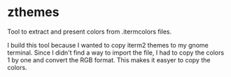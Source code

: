 # zthemes
Tool to extract and present colors from .itermcolors files.

I build this tool because I wanted to copy iterm2 themes to my gnome terminal. Since I didn't find a way to import the file, I had to copy the colors 1 by one and convert the RGB format. This makes it easyer to copy the colors.
